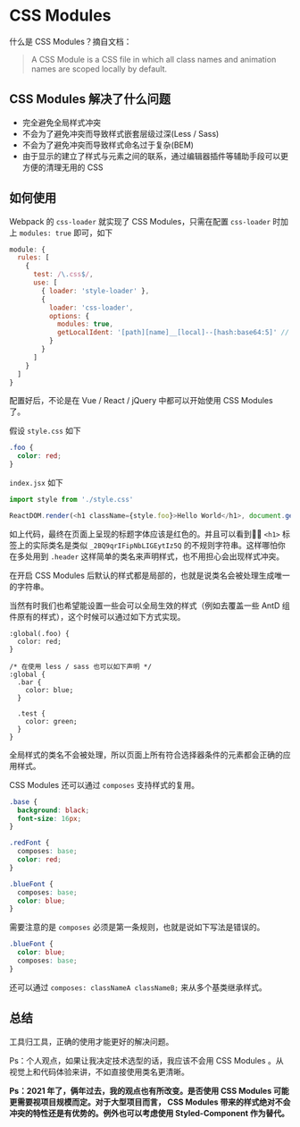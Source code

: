 # CSS Modules
什么是 CSS Modules？摘自文档：
> A CSS Module is a CSS file in which all class names and animation names are scoped locally by default.

## CSS Modules 解决了什么问题
* 完全避免全局样式冲突
* 不会为了避免冲突而导致样式嵌套层级过深(Less / Sass)
* 不会为了避免冲突而导致样式命名过于复杂(BEM)
* 由于显示的建立了样式与元素之间的联系，通过编辑器插件等辅助手段可以更方便的清理无用的 CSS

## 如何使用
Webpack 的 `css-loader` 就实现了 CSS Modules，只需在配置 `css-loader` 时加上 `modules: true` 即可，如下
```js
module: {
  rules: [
    {
      test: /\.css$/,
      use: [
        { loader: 'style-loader' },
        {
          loader: 'css-loader',
          options: {
            modules: true,
            getLocalIdent: '[path][name]__[local]--[hash:base64:5]' // 这样最后生成的类名会提供更多信息 方便 DEBUG   
          }
        }
      ]
    }
  ]
}
```
配置好后，不论是在 Vue / React / jQuery 中都可以开始使用 CSS Modules 了。  

假设 `style.css` 如下 
```css
.foo {
  color: red;
}
```
`index.jsx` 如下
```js
import style from './style.css'

ReactDOM.render(<h1 className={style.foo}>Hello World</h1>, document.getElementById('#app'))
```
如上代码，最终在页面上呈现的标题字体应该是红色的。并且可以看到 `<h1>` 标签上的实际类名是类似 `_2BQ9qrIFipNbLIGEytIz5Q` 的不规则字符串。这样哪怕你在多处用到 `.header` 这样简单的类名来声明样式，也不用担心会出现样式冲突。

在开启 CSS Modules 后默认的样式都是局部的，也就是说类名会被处理生成唯一的字符串。  

当然有时我们也希望能设置一些会可以全局生效的样式（例如去覆盖一些 AntD 组件原有的样式），这个时候可以通过如下方式实现。
```less
:global(.foo) {
  color: red;
}

/* 在使用 less / sass 也可以如下声明 */
:global {
  .bar {
    color: blue;
  }

  .test {
    color: green;
  }
}
```
全局样式的类名不会被处理，所以页面上所有符合选择器条件的元素都会正确的应用样式。  

CSS Modules 还可以通过 `composes` 支持样式的复用。
```css
.base {
  background: black;
  font-size: 16px;
}

.redFont {
  composes: base;
  color: red;
}

.blueFont {
  composes: base;
  color: blue;
}
```
需要注意的是 `composes` 必须是第一条规则，也就是说如下写法是错误的。
```css
.blueFont {
  color: blue;
  composes: base;
}
```
还可以通过 `composes: classNameA classNameB;` 来从多个基类继承样式。

## 总结
工具归工具，正确的使用才能更好的解决问题。  

Ps：个人观点，如果让我决定技术选型的话，我应该不会用 CSS Modules 。从视觉上和代码体验来讲，不如直接使用类名更清晰。  

**Ps：2021 年了，俩年过去，我的观点也有所改变。是否使用 CSS Modules 可能更需要视项目规模而定。对于大型项目而言，
CSS Modules 带来的样式绝对不会冲突的特性还是有优势的。例外也可以考虑使用 Styled-Component 作为替代。**